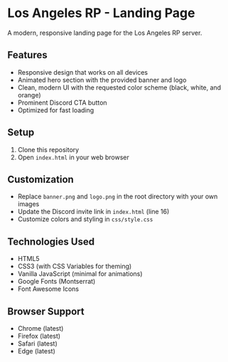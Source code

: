 # Los Angeles RP - Landing Page

A modern, responsive landing page for the Los Angeles RP server.

## Features

- Responsive design that works on all devices
- Animated hero section with the provided banner and logo
- Clean, modern UI with the requested color scheme (black, white, and orange)
- Prominent Discord CTA button
- Optimized for fast loading

## Setup

1. Clone this repository
2. Open `index.html` in your web browser

## Customization

- Replace `banner.png` and `logo.png` in the root directory with your own images
- Update the Discord invite link in `index.html` (line 16)
- Customize colors and styling in `css/style.css`

## Technologies Used

- HTML5
- CSS3 (with CSS Variables for theming)
- Vanilla JavaScript (minimal for animations)
- Google Fonts (Montserrat)
- Font Awesome Icons

## Browser Support

- Chrome (latest)
- Firefox (latest)
- Safari (latest)
- Edge (latest)
